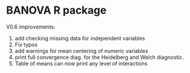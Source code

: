 # BANOVA R package
V0.6 improvements:
  1. add checking missing data for independent variables
  2. Fix typos
  3. add warnings for mean centering of numeric variables
  4. print full convergence diag. for the Heidelberg and Welch diagnostic.
  5. Table of means can now print any level of interactions
